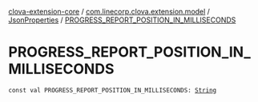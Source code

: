 [clova-extension-core](../../index.md) / [com.linecorp.clova.extension.model](../index.md) / [JsonProperties](index.md) / [PROGRESS_REPORT_POSITION_IN_MILLISECONDS](./-p-r-o-g-r-e-s-s_-r-e-p-o-r-t_-p-o-s-i-t-i-o-n_-i-n_-m-i-l-l-i-s-e-c-o-n-d-s.md)

# PROGRESS_REPORT_POSITION_IN_MILLISECONDS

`const val PROGRESS_REPORT_POSITION_IN_MILLISECONDS: `[`String`](https://kotlinlang.org/api/latest/jvm/stdlib/kotlin/-string/index.html)